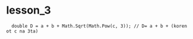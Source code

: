 # lesson_3
```
  double D = a + b + Math.Sqrt(Math.Pow(c, 3)); // D= a + b + (koren ot c na 3ta)

```